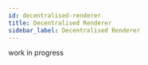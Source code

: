```yaml
---
id: decentralised-renderer
title: Decentralised Renderer
sidebar_label: Decentralised Renderer
---
```


work in progress
